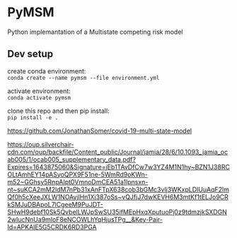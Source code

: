 # PyMSM

Python implemantation of a Multistate competing risk model

## Dev setup
create conda environment:  
`conda create --name pymsm --file environment.yml`

activate environment:   
`conda activate pymsm`

clone this repo and then pip install:  
`pip install -e .`


https://github.com/JonathanSomer/covid-19-multi-state-model

https://oup.silverchair-cdn.com/oup/backfile/Content_public/Journal/jamia/28/6/10.1093_jamia_ocab005/1/ocab005_supplementary_data.pdf?Expires=1643875060&Signature=jEb1TAvDfCw7w3YZ4M1N1hy~BZN1J38RCOLtAmhEY14pASyoQPX9F51ne-5WmRd9oKWn-m52~GGhsy5RnpAIpt0VmnoDmCEA51a1lpnsxn-nt~suKCA2mM2ldM7nPb31xAnFTpX638cob3bGMc3vlj3WKxpLDIUuAqF2lmQf0h5cXeeJXLW1NOAyjlHn1Xj387oSs~vQJfjJ7dwKEVH6M3mtKf1tELJo9CRkSMJuDBApoL7lCgeeM9PuJDT-SHwH9debf10Sk5QvbelLWJpSwSU35ifMEpHxqXputuoPj0z9tdmzjkSXDGN2wIucNnUa9mloF8eNCOWLhYqHjusTPg__&Key-Pair-Id=APKAIE5G5CRDK6RD3PGA


